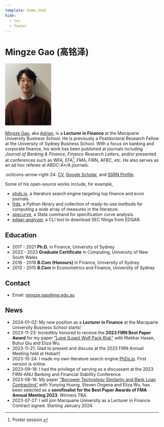 ```yaml
---
template: home.html
hide:
  - toc
  - footer
--- 
```


# Mingze Gao (高铭泽)

<img id="hide-on-large" src="/images/AdrianAI.png" width="30%">

[Mingze Gao](https://mingze-gao.com), aka [Adrian](https://adrian-gao.com), is a **Lecturer in Finance** at the Macquarie University Business School. He is previously a Postdoctoral Research Fellow at the University of Sydney Business School. With a focus on banking and corporate finance, his work has been published at journals including _Journal of Banking & Finance_, _Finance Research Letters_, and/or presented at conferences such as WFA, EFA[^1], FMA, FIRN, AFBC, etc. He also serves as an ad hoc referee at ABDC-A*/A journals.

[^1]: Poster session.

:octicons-arrow-right-24: [CV](https://mingze-gao.com/cv/), [Google Scholar](https://scholar.google.com/citations?user=5n1YYx0AAAAJ&hl=en&oi=ao), and [SSRN Profile](https://papers.ssrn.com/sol3/cf_dev/AbsByAuth.cfm?per_id=2999772).

<!-- Mingze has a strong background in programming and received First Prize in the 2010 National Olympiad in Informatics in Provinces (NOIP). His PhD thesis involves large-scale textual analysis and novel machine learning application, leading to a $500,000 grant from the Australian Research Council (ARC) Discovery Project financing his postdoctoral fellowship. He also has a Grad.Cert. in computing from UNSW with High Distinction, on, e.g., database, crypto and distributed ledger technology.  -->

Some of his open-source works include, for example,

- [phds.io](https://phds.io), a literature search engine targeting top finance and econ journals.
- [frds](https://frds.io), a Python library and collection of ready-to-use methods for computing a wide array of measures in the literature.
- [specurve](https://github.com/mgao6767/specurve), a Stata command for specification curve analysis.
- [edgar-analyzer](https://github.com/mgao6767/edgar-analyzer), a CLI tool to download SEC filings from EDGAR.

## Education

- 2017 - 2021 **Ph.D.** in Finance, University of Sydney
- 2022 - 2023 **Graduate Certificate** in Computing, University of New South Wales
- 2016 - 2016 **B.Com (Honours)** in Finance, University of Sydney
- 2013 - 2015 **B.Com** in Econometrics and Finance, University of Sydney

## Contact

- Email: [mingze.gao@mq.edu.au](mailto:mingze.gao@mq.edu.au)

## News

- 2024-01-02: My new position as a **Lecturer in Finance** at the Macquarie University Business School starts!
- 2023-11-23: Incredibly honored to receive the **2023 FIRN Best Paper Award** for my paper ["Lone (Loan) Wolf Pack Risk"](https://papers.ssrn.com/sol3/papers.cfm?abstract_id=4331418) with Iftekhar Hasan, Buhui Qiu and Eliza Wu.
- 2023-11-21: Glad to present and discuss at the 2023 FIRN Annual Meeting held at Hobart!
- 2023-10-24: I made my own literature search engine [PhDs.io](https://phds.io). First version is online.
- 2023-09-18: I had the privilege of serving as a discussant at the 2023 FIRN-ANU Banking and Financial Stability Conference.
- 2023-08-16: My paper ["Borrower Technology Similarity and Bank Loan Contracting"](https://papers.ssrn.com/sol3/papers.cfm?abstract_id=4579677) with Yunying Huang, Steven Ongena and Eliza Wu, has been selected as a **semifinalist for the Best Paper Awards of FMA Annual Meeting 2023**. Winners TBA.
- 2023-07-27: I will join Macquarie University as a Lecturer in Finance. Contract signed. Starting January 2024.
